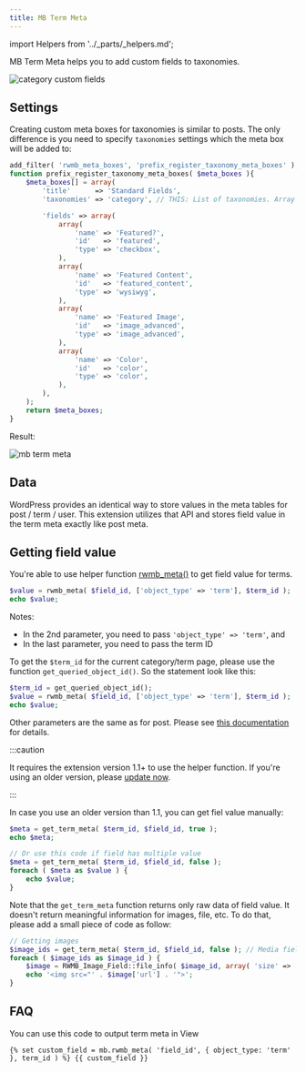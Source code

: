 ```yaml
---
title: MB Term Meta
---
```


import Helpers from '../_parts/_helpers.md';

MB Term Meta helps you to add custom fields to taxonomies.

![category custom fields](https://i.imgur.com/bSykYdo.png)

## Settings

Creating custom meta boxes for taxonomies is similar to posts. The only difference is you need to specify `taxonomies` settings which the meta box will be added to:

```php
add_filter( 'rwmb_meta_boxes', 'prefix_register_taxonomy_meta_boxes' );
function prefix_register_taxonomy_meta_boxes( $meta_boxes ){
    $meta_boxes[] = array(
        'title'      => 'Standard Fields',
        'taxonomies' => 'category', // THIS: List of taxonomies. Array or string

        'fields' => array(
            array(
                'name' => 'Featured?',
                'id'   => 'featured',
                'type' => 'checkbox',
            ),
            array(
                'name' => 'Featured Content',
                'id'   => 'featured_content',
                'type' => 'wysiwyg',
            ),
            array(
                'name' => 'Featured Image',
                'id'   => 'image_advanced',
                'type' => 'image_advanced',
            ),
            array(
                'name' => 'Color',
                'id'   => 'color',
                'type' => 'color',
            ),
        ),
    );
    return $meta_boxes;
}
```

Result:

![mb term meta](https://i.imgur.com/zMaoafC.png)

## Data

WordPress provides an identical way to store values in the meta tables for post / term / user. This extension utilizes that API and stores field value in the term meta exactly like post meta.

## Getting field value

You're able to use helper function [rwmb_meta()](/rwmb-meta/) to get field value for terms.

```php
$value = rwmb_meta( $field_id, ['object_type' => 'term'], $term_id );
echo $value;
```

Notes:

- In the 2nd parameter, you need to pass `'object_type' => 'term'`, and
- In the last parameter, you need to pass the term ID

To get the `$term_id` for the current category/term page, please use the function `get_queried_object_id()`. So the statement look like this:

```php
$term_id = get_queried_object_id();
$value = rwmb_meta( $field_id, ['object_type' => 'term'], $term_id );
echo $value;
```

Other parameters are the same as for post. Please see [this documentation](/displaying-fields/) for details.

:::caution

It requires the extension version 1.1+ to use the helper function. If you're using an older version, please [update now](/updates/).

:::

In case you use an older version than 1.1, you can get fiel value manually:

```php
$meta = get_term_meta( $term_id, $field_id, true );
echo $meta;

// Or use this code if field has multiple value
$meta = get_term_meta( $term_id, $field_id, false );
foreach ( $meta as $value ) {
    echo $value;
}
```

Note that the `get_term_meta` function returns only raw data of field value. It doesn't return meaningful information for images, file, etc. To do that, please add a small piece of code as follow:

```php
// Getting images
$image_ids = get_term_meta( $term_id, $field_id, false ); // Media fields are always multiple.
foreach ( $image_ids as $image_id ) {
    $image = RWMB_Image_Field::file_info( $image_id, array( 'size' => 'thumbnail' ) );
    echo '<img src="' . $image['url'] . '">';
}
```

<Helpers />

## FAQ

<FAQ question="How to output term meta in View?">

You can use this code to output term meta in View

`{% set custom_field = mb.rwmb_meta( 'field_id', { object_type: 'term' }, term_id ) %}
{{ custom_field }}`

</FAQ>
